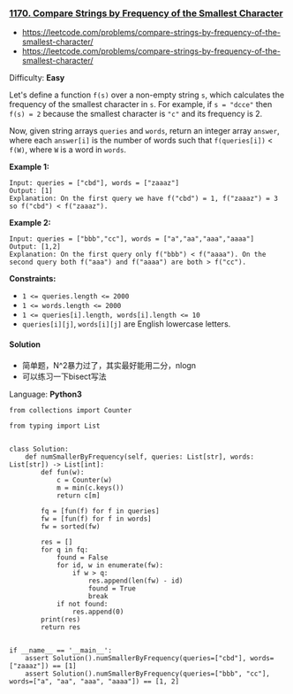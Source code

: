 ### [1170\. Compare Strings by Frequency of the Smallest Character](https://leetcode.com/problems/compare-strings-by-frequency-of-the-smallest-character/)
- https://leetcode.com/problems/compare-strings-by-frequency-of-the-smallest-character/
- https://leetcode.com/problems/compare-strings-by-frequency-of-the-smallest-character/

Difficulty: **Easy**


Let's define a function `f(s)` over a non-empty string `s`, which calculates the frequency of the smallest character in `s`. For example, if `s = "dcce"` then `f(s) = 2` because the smallest character is `"c"` and its frequency is 2.

Now, given string arrays `queries` and `words`, return an integer array `answer`, where each `answer[i]` is the number of words such that `f(queries[i])` < `f(W)`, where `W` is a word in `words`.

**Example 1:**

```
Input: queries = ["cbd"], words = ["zaaaz"]
Output: [1]
Explanation: On the first query we have f("cbd") = 1, f("zaaaz") = 3 so f("cbd") < f("zaaaz").
```

**Example 2:**

```
Input: queries = ["bbb","cc"], words = ["a","aa","aaa","aaaa"]
Output: [1,2]
Explanation: On the first query only f("bbb") < f("aaaa"). On the second query both f("aaa") and f("aaaa") are both > f("cc").
```

**Constraints:**

*   `1 <= queries.length <= 2000`
*   `1 <= words.length <= 2000`
*   `1 <= queries[i].length, words[i].length <= 10`
*   `queries[i][j]`, `words[i][j]` are English lowercase letters.


#### Solution
- 简单题，N^2暴力过了，其实最好能用二分，nlogn
- 可以练习一下bisect写法

Language: **Python3**

```python3
from collections import Counter
​
from typing import List
​
​
class Solution:
    def numSmallerByFrequency(self, queries: List[str], words: List[str]) -> List[int]:
        def fun(w):
            c = Counter(w)
            m = min(c.keys())
            return c[m]
​
        fq = [fun(f) for f in queries]
        fw = [fun(f) for f in words]
        fw = sorted(fw)
​
        res = []
        for q in fq:
            found = False
            for id, w in enumerate(fw):
                if w > q:
                    res.append(len(fw) - id)
                    found = True
                    break
            if not found:
                res.append(0)
        print(res)
        return res
​
​
if __name__ == '__main__':
    assert Solution().numSmallerByFrequency(queries=["cbd"], words=["zaaaz"]) == [1]
    assert Solution().numSmallerByFrequency(queries=["bbb", "cc"], words=["a", "aa", "aaa", "aaaa"]) == [1, 2]
​
```